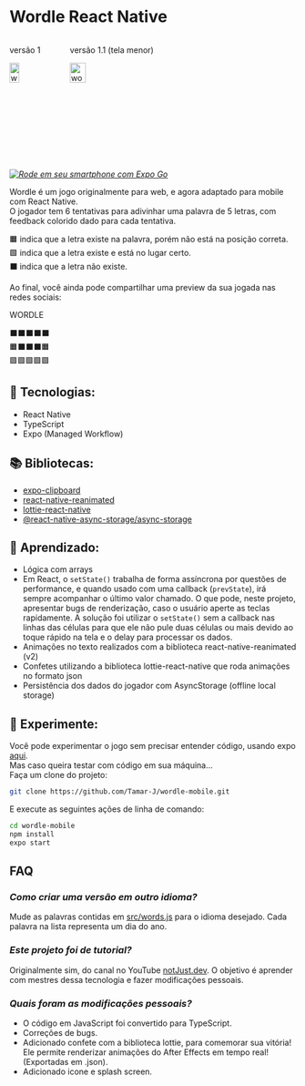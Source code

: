 # **Wordle React Native**
<div style="display: flex; flex-direction: row;">
  <div>
    <p>versão 1</p>
    <img src=".github/wordle.gif" alt="wordle demo" width="40%"/>
  </div>
  <div>
    <p>versão 1.1 (tela menor)</p>
    <img src=".github/wordle1.1.gif" alt="wordle version 1.1 demo" width="40%"/>
  </div>
</div>

*[![Rode em seu smartphone com Expo Go](https://img.shields.io/badge/Rode%20em%20seu%20smartphone%20com%20Expo%20Go-000.svg?style=flat-square&logo=EXPO&labelColor=f3f3f3&logoColor=000)](https://expo.dev/@tamar-j/Wordle)*

Wordle é um jogo originalmente para web, e agora adaptado para mobile com React Native.   
O jogador tem 6 tentativas para adivinhar uma palavra de 5 letras, com feedback colorido dado para cada tentativa. 

🟧 indica que a letra existe na palavra, porém não está na posição correta.  
🟩 indica que a letra existe e está no lugar certo.   
⬛ indica que a letra não existe.   

Ao final, você ainda pode compartilhar uma preview da sua jogada nas redes sociais:

WORDLE

⬛⬛⬛⬛⬛  
🟧⬛⬛⬛🟧  
🟩🟩🟩🟩🟩  

## 🚀 Tecnologias:

- React Native
- TypeScript
- Expo (Managed Workflow)

## 📚 Bibliotecas:

- [expo-clipboard](https://docs.expo.dev/versions/latest/sdk/clipboard/)
- [react-native-reanimated](https://github.com/software-mansion/react-native-reanimated)
- [lottie-react-native](https://github.com/lottie-react-native/lottie-react-native)
- [@react-native-async-storage/async-storage](https://react-native-async-storage.github.io/async-storage/docs/install/)

## 🧠 Aprendizado:

* Lógica com arrays
* Em React, o `setState()` trabalha de forma assíncrona por questões de performance, e quando usado com uma callback (`prevState`), irá sempre acompanhar o último valor chamado. O que pode, neste projeto, apresentar bugs de renderização, caso o usuário aperte as teclas rapidamente. A solução foi utilizar o `setState()` sem a callback nas linhas das células para que ele não pule duas células ou mais devido ao toque rápido na tela e o delay para processar os dados.
* Animações no texto realizados com a biblioteca react-native-reanimated (v2)
* Confetes utilizando a biblioteca lottie-react-native que roda animações no formato json
* Persistência dos dados do jogador com AsyncStorage (offline local storage)

## 🧪 Experimente:

Você pode experimentar o jogo sem precisar entender código, usando expo [aqui](https://expo.dev/@tamar-j/Wordle).   
Mas caso queira testar com código em sua máquina...   
Faça um clone do projeto:  
```bash 
git clone https://github.com/Tamar-J/wordle-mobile.git   
```
E execute as seguintes ações de linha de comando:
```bash
cd wordle-mobile
npm install
expo start
```

## FAQ 

### *Como criar uma versão em outro idioma?*
Mude as palavras contidas em [src/words.js](src/words.js) para o idioma desejado. Cada palavra na lista representa um dia do ano.

### *Este projeto foi de tutorial?*
Originalmente sim, do canal no YouTube [notJust․dev](https://www.youtube.com/c/notjustdev). O objetivo é aprender com mestres dessa tecnologia e fazer modificações pessoais.

### *Quais foram as modificações pessoais?*
* O código em JavaScript foi convertido para TypeScript.
* Correções de bugs.
* Adicionado confete com a biblioteca lottie, para comemorar sua vitória! Ele permite renderizar animações do After Effects em tempo real! (Exportadas em .json).
* Adicionado icone e splash screen.

